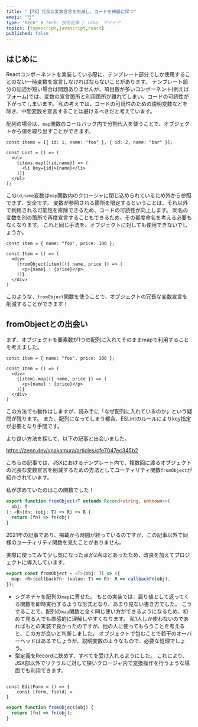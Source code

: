 ```yaml
---
title: "【TS】冗長な変数宣言を削減し、コードを綺麗に保つ"
emoji: "👌"
type: "tech" # tech: 技術記事 / idea: アイデア
topics: [typescript,javascript,react]
published: false
---
```


## はじめに

Reactコンポーネントを実装している際に、テンプレート部分でしか使用することのない一時変数を宣言しなければならないことがあります。
テンプレート部分の記述が短い場合は問題ありませんが、項目数が多いコンポーネント(例えばフォーム)では、変数の宣言箇所と利用箇所が離れてしまい、コードの可読性が下がってしまいます。
私の考えでは、コードの可読性のための説明変数などを除き、中間変数を宣言することは避けるべきだと考えています。

配列の場合は、`map`関数のコールバック内で分割代入を使うことで、オブジェクトから値を取り出すことができます。

```tsx
const items = [{ id: 1, name: "foo" }, { id: 2, name: "bar" }];

const List = () => (
  <ul>
    {items.map(({id,name}) => (
      <li key={id}>{name}</li>
    ))}
  </ul>
);
```

この`id`,`name`変数は`map`関数内のクロージャに閉じ込められているため外から参照できず、安全です。
変数が参照される箇所を限定するということは、それ以外で利用される可能性を排除できるため、コードの可読性が向上します。
同名の変数を別の箇所で再度宣言することもできるため、その都度命名を考える必要もなくなります。
これと同じ手法を、オブジェクトに対しても使用できないでしょうか。

```tsx
const item = { name: "foo", price: 100 };

const Item = () => (
  <div>
    {fromObject(item)(({ name, price }) => (
      <p>{name} : {price}</p>
    ))}
  </div>
)
```

このような、`fromObject`関数を使うことで、オブジェクトの冗長な変数宣言を削減することができます！

## fromObjectとの出会い

まず、オブジェクトを要素数が1つの配列に入れてそのままmapで利用することを考えました。

```tsx
const item = { name: "foo", price: 100 };

const Item = () => (
  <div>
    {[item].map(({ name, price }) => (
      <p>{name} : {price}</p>
    ))}
  </div>
)
```

この方法でも動作はしますが、読み手に「なぜ配列に入れているのか」という疑問が残ります。
また、配列になってしまう都合、ESLintのルールによりkey指定が必要となり手間です。

より良い方法を探して、以下の記事と出会いました。

https://zenn.dev/ynakamura/articles/cfe7047ec345b2

こちらの記事では、JSXにおけるテンプレート内で、複数回に渡るオブジェクトの冗長な変数宣言を削減するための方法としてユーティリティ関数`fromObject`が紹介されています。

私が求めていたのはこの関数でした！

```ts
export function fromObject<T extends Record<string, unknown>>(
  obj: T
): <R>(fn: (obj: T) => R) => R {
  return (fn) => fn(obj)
}
```

2021年の記事であり、掲載から時間が経っているのですが、この記事以外で同様のユーティリティ関数を見たことがありません。

実際に使ってみて少し気になった点が2点ほどあったため、改良を加えてプロジェクトに導入しています。

```ts
export const fromObject = <T>(obj: T) => ({
  map: <R>(callbackFn: (value: T) => R): R => callbackFn(obj),
});
```

- シグネチャを配列の`map`に寄せた。
もとの実装では、戻り値として返ってくる関数を即時実行するような形式となり、あまり見ない書き方でした。
こうすることで、配列の`map`関数と全く同じ使い方ができるようになるため、初めて見る人でも直感的に理解しやすくなります。
私1人しか使わないのであればもとの実装で良かったのですが、他の人に使ってもらうことを考えると、この方が良いと判断しました。
オブジェクトで包むことで若干のオーバーヘッドはあるでしょうが、説明変数のようなもので、必要な処理でしょう。
- 型定義をRecordに狭めず、すべてを受け入れるようにした。
これにより、JSX部以外でリテラルに対して狭いクロージャ内で変換操作を行うような場面でも利用できます。

<!-- ## fromObjectの使い方

`fromObject`関数は、オブジェクトを受け取り、そのオブジェクトを引数に取る関数を返します。
この関数を使うことで、オブジェクトの分割代入を行うことができます。

```tsx
const item = { name: "foo", price: 100 };

const Item = () => (
  <div>
    {fromObject(item)(({ name, price }) => (
      <p>{name} : {price}</p>
    ))}
  </div>
)
```

このように、`fromObject`関数を使うことで、オブジェクトの冗長な変数宣言を削減することができます。 -->


<!-- この記事で紹介されている、`fromObject`ユーティリティ関数が非常に便利です。 -->


<!-- 
2021年の記事であり、掲載から時間が経っているのですがあまり知られておらず、この記事以外で同様のユーティリティ関数を見たことがありません。

上記記事内では、JSXにおけるテンプレート内で、複数回に渡るオブジェクトの冗長な変数宣言を削減するために使う方法として紹介されています。

この関数が嬉しいのはそれだけではありません。 -->

```tsx

const EditForm = () => {
    const [form, field] = 
}
```

<!-- 型定義が付いているため、かなり複雑に見えますが、JavaScriptにトランスパイルしてみると以下の通り。 -->

```js
export function fromObject(obj) {
  return (fn) => fn(obj);
}
```

<!-- 1つ目の関数でオブジェクトを受け取り、2つ目の関数にそのオブジェクトを適用し、その結果を返す関数となっています。

何が嬉しいのかはぜひ元記事を読んでください！ -->
